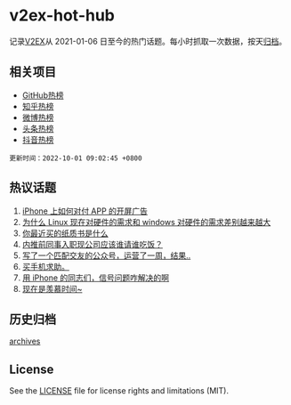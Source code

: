 # v2ex-hot-hub

 记录[V2EX](https://www.v2ex.com/)从 2021-01-06 日至今的热门话题。每小时抓取一次数据，按天[归档](archives)。
 
 ## 相关项目

- [GitHub热榜](https://github.com/snaildev/github-hot-hub)
- [知乎热榜](https://github.com/snaildev/zhihu-hot-hub)
- [微博热榜](https://github.com/snaildev/weibo-hot-hub)
- [头条热榜](https://github.com/snaildev/toutiao-hot-hub)
- [抖音热榜](https://github.com/snaildev/douyin-hot-hub)


 `更新时间：2022-10-01 09:02:45 +0800`

## 热议话题

1. [iPhone 上如何对付 APP 的开屏广告](https://www.v2ex.com/t/883972)
1. [为什么 Linux 现在对硬件的需求和 windows 对硬件的需求差别越来越大](https://www.v2ex.com/t/884049)
1. [你最近买的纸质书是什么](https://www.v2ex.com/t/884039)
1. [内推前同事入职现公司应该谁请谁吃饭？](https://www.v2ex.com/t/883977)
1. [写了一个匹配交友的公众号，运营了一周，结果..](https://www.v2ex.com/t/884029)
1. [买手机求助。](https://www.v2ex.com/t/883957)
1. [用 iPhone 的同志们，信号问题咋解决的啊](https://www.v2ex.com/t/883961)
1. [现在是羡慕时间~](https://www.v2ex.com/t/884016)

## 历史归档

[archives](archives)

## License

See the [LICENSE](LICENSE) file for license rights and limitations (MIT).

